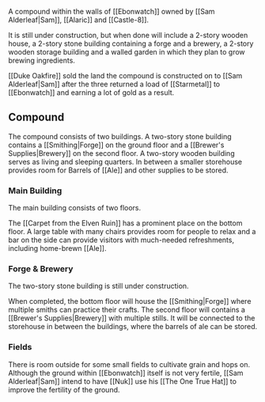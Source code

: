 A compound within the walls of [[Ebonwatch]] owned by [[Sam Alderleaf|Sam]], [[Alaric]] and [[Castle-8]].

It is still under construction, but when done will include a 2-story wooden house, a 2-story stone building containing a forge and a brewery, a 2-story wooden storage building and a walled garden in which they plan to grow brewing ingredients.

[[Duke Oakfire]] sold the land the compound is constructed on to [[Sam Alderleaf|Sam]] after the three returned a load of [[Starmetal]] to [[Ebonwatch]] and earning a lot of gold as a result.

## Compound
The compound consists of two buildings. A two-story stone building contains a [[Smithing|Forge]] on the ground floor and a [[Brewer's Supplies|Brewery]] on the second floor.  A two-story wooden building serves as living and sleeping quarters. In between a smaller storehouse provides room for Barrels of [[Ale]] and other supplies to be stored.

### Main Building
The main building consists of two floors.

The [[Carpet from the Elven Ruin]] has a prominent place on the bottom floor. A large table with many chairs provides room for people to relax and a bar on the side can provide visitors with much-needed refreshments, including home-brewn [[Ale]].

### Forge & Brewery
The two-story stone building is still under construction.

When completed, the bottom floor will house the [[Smithing|Forge]] where multiple smiths can practice their crafts. The second floor will contains a [[Brewer's Supplies|Brewery]] with multiple stills. It will be connected to the storehouse in between the buildings, where the barrels of ale can be stored.

### Fields
There is room outside for some small fields to cultivate grain and hops on. Although the ground within [[Ebonwatch]] itself is not very fertile, [[Sam Alderleaf|Sam]] intend to have [[Nuk]] use his [[The One True Hat]] to improve the fertility of the ground.